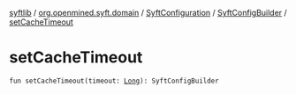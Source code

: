 [syftlib](../../../index.md) / [org.openmined.syft.domain](../../index.md) / [SyftConfiguration](../index.md) / [SyftConfigBuilder](index.md) / [setCacheTimeout](./set-cache-timeout.md)

# setCacheTimeout

`fun setCacheTimeout(timeout: `[`Long`](https://kotlinlang.org/api/latest/jvm/stdlib/kotlin/-long/index.html)`): SyftConfigBuilder`